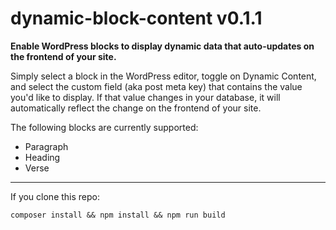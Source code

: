 # dynamic-block-content v0.1.1

**Enable WordPress blocks to display dynamic data that auto-updates on the frontend of your site.**

Simply select a block in the WordPress editor, toggle on Dynamic Content, and select the custom field (aka post meta key) that contains the value you'd like to display. If that value changes in your database, it will automatically reflect the change on the frontend of your site.

The following blocks are currently supported:
* Paragraph
* Heading
* Verse

---
If you clone this repo:
```
composer install && npm install && npm run build
```
